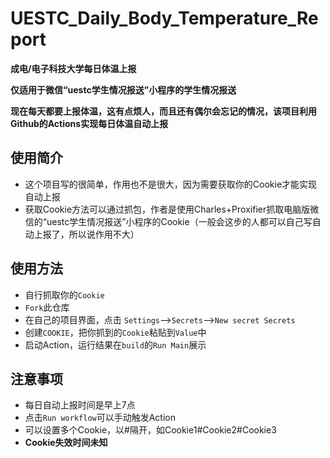 # UESTC_Daily_Body_Temperature_Report

**成电/电子科技大学每日体温上报**

**仅适用于微信“uestc学生情况报送”小程序的学生情况报送**

**现在每天都要上报体温，这有点烦人，而且还有偶尔会忘记的情况，该项目利用Github的Actions实现每日体温自动上报**

## 使用简介

 - 这个项目写的很简单，作用也不是很大，因为需要获取你的Cookie才能实现自动上报
 - 获取Cookie方法可以通过抓包，作者是使用Charles+Proxifier抓取电脑版微信的“uestc学生情况报送”小程序的Cookie（一般会这步的人都可以自己写自动上报了，所以说作用不大）

## 使用方法

 - 自行抓取你的```Cookie```
 - ```Fork```此仓库
 - 在自己的项目界面，点击 ```Settings```-->```Secrets```-->```New secret Secrets```
 -  创建```COOKIE```，把你抓到的```Cookie```粘贴到```Value```中
 -  启动Action，运行结果在```build```的```Run Main```展示
  
## 注意事项
 - 每日自动上报时间是早上7点
 - 点击```Run workflow```可以手动触发Action
 - 可以设置多个Cookie，以#隔开，如Cookie1#Cookie2#Cookie3
 -  **Cookie失效时间未知**
